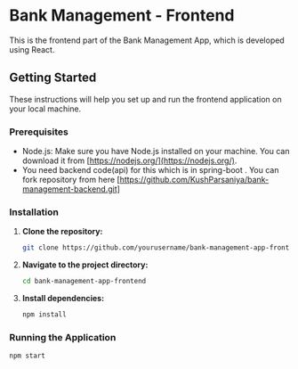 # Bank Management  - Frontend

This is the frontend part of the Bank Management App, which is developed using React.

## Getting Started

These instructions will help you set up and run the frontend application on your local machine.

### Prerequisites

- Node.js: Make sure you have Node.js installed on your machine. You can download it from [https://nodejs.org/](https://nodejs.org/).
- You need backend code(api) for this which is in spring-boot . You can fork repository from here [https://github.com/KushParsaniya/bank-management-backend.git]

### Installation

1. **Clone the repository:**

   ```bash
   git clone https://github.com/yourusername/bank-management-app-frontend.git
   ```

2. **Navigate to the project directory:**

   ```bash
   cd bank-management-app-frontend
   ```
3. **Install dependencies:**
   ```bash
   npm install
   ```

### Running the Application
   ```bash
   npm start
   ```


